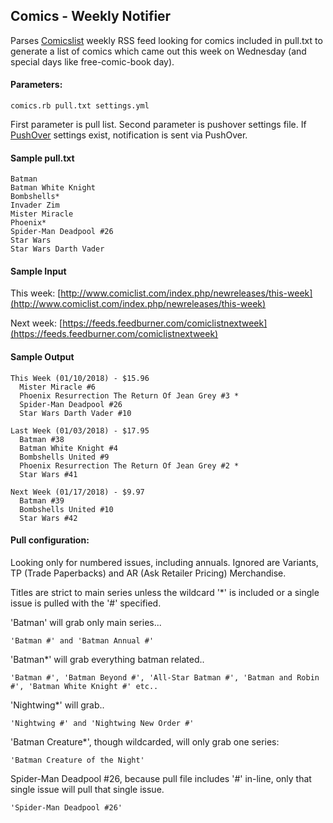 ## Comics - Weekly Notifier

Parses [Comicslist](http://www.comiclist.com/index.php) weekly RSS feed looking for comics included in pull.txt to generate a list of comics which came out this week on Wednesday (and special days like free-comic-book day). 

#### Parameters:
```
comics.rb pull.txt settings.yml 
```
First parameter is pull list. Second parameter is pushover settings file. If [PushOver](https://pushover.net/) settings exist, notification is sent via PushOver.
#### Sample pull.txt
```
Batman
Batman White Knight
Bombshells*
Invader Zim
Mister Miracle
Phoenix*
Spider-Man Deadpool #26
Star Wars
Star Wars Darth Vader
```
#### Sample Input
This week: [http://www.comiclist.com/index.php/newreleases/this-week](http://www.comiclist.com/index.php/newreleases/this-week)

Next week: [https://feeds.feedburner.com/comiclistnextweek](https://feeds.feedburner.com/comiclistnextweek)
#### Sample Output
```
This Week (01/10/2018) - $15.96
  Mister Miracle #6
  Phoenix Resurrection The Return Of Jean Grey #3 *
  Spider-Man Deadpool #26
  Star Wars Darth Vader #10

Last Week (01/03/2018) - $17.95
  Batman #38
  Batman White Knight #4
  Bombshells United #9
  Phoenix Resurrection The Return Of Jean Grey #2 *
  Star Wars #41

Next Week (01/17/2018) - $9.97
  Batman #39
  Bombshells United #10
  Star Wars #42
```
#### Pull configuration:
Looking only for numbered issues, including annuals. Ignored are Variants, TP (Trade Paperbacks) and AR (Ask Retailer Pricing) Merchandise. 

Titles are strict to main series unless the wildcard '*' is included or a single issue is pulled with the '#' specified.

'Batman' will grab only main series...
```
'Batman #' and 'Batman Annual #'
```
 'Batman*' will grab everything batman related..
```
'Batman #', 'Batman Beyond #', 'All-Star Batman #', 'Batman and Robin #', 'Batman White Knight #' etc..
```
'Nightwing*' will grab..
```
'Nightwing #' and 'Nightwing New Order #'
```
'Batman Creature*', though wildcarded, will only grab one series:
```
'Batman Creature of the Night'
```
Spider-Man Deadpool #26, because pull file includes '#' in-line, only that single issue will pull that single issue.
```
'Spider-Man Deadpool #26'
```